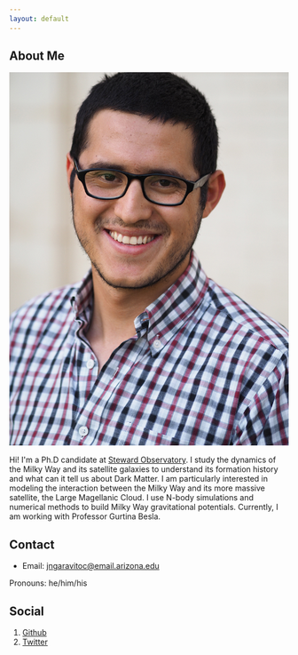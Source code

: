 ```yaml
---
layout: default
---
```


## About Me

<img class="profile-picture" src="ng.jpg">

Hi! I'm a Ph.D candidate at [Steward Observatory](https://www.as.arizona.edu/). 
I study the dynamics of the Milky Way and its satellite galaxies to understand 
its formation history and what can it tell us about Dark Matter. I am
particularly interested in modeling the interaction between the Milky Way and 
its more massive satellite, the Large Magellanic Cloud. I use N-body simulations 
and numerical methods to build Milky Way gravitational potentials. Currently, I am 
working with Professor Gurtina Besla.

## Contact


* Email: [jngaravitoc@email.arizona.edu](mailto:jngaravitoc@email.arizona.edu)

Pronouns: he/him/his

## Social

1. [Github](https://github.com/jngaravitoc/)
2. [Twitter](https://github.com/jngaravitoc/)

